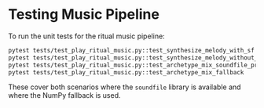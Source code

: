 # Testing Music Pipeline

To run the unit tests for the ritual music pipeline:

```bash
pytest tests/test_play_ritual_music.py::test_synthesize_melody_with_sf
pytest tests/test_play_ritual_music.py::test_synthesize_melody_without_sf
pytest tests/test_play_ritual_music.py::test_archetype_mix_soundfile_present
pytest tests/test_play_ritual_music.py::test_archetype_mix_fallback
```

These cover both scenarios where the `soundfile` library is available and where the NumPy fallback is used.
